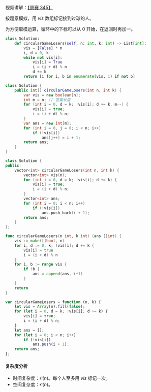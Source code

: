 视频讲解：[【周赛 345】](https://www.bilibili.com/video/BV1ka4y137ua/)

按题意模拟，用 $\textit{vis}$ 数组标记接到过球的人。

为方便取模运算，循环中的下标可以从 $0$ 开始，在返回时再加一。

```py [sol1-Python3]
class Solution:
    def circularGameLosers(self, n: int, k: int) -> List[int]:
        vis = [False] * n
        i, d = 0, k
        while not vis[i]:
            vis[i] = True
            i = (i + d) % n
            d += k
        return [i for i, b in enumerate(vis, 1) if not b]
```

```java [sol1-Java]
class Solution {
    public int[] circularGameLosers(int n, int k) {
        var vis = new boolean[n];
        int m = n; // 答案长度
        for (int i = 0, d = k; !vis[i]; d += k, m--) {
            vis[i] = true;
            i = (i + d) % n;
        }
        var ans = new int[m];
        for (int i = 0, j = 0; i < n; i++)
            if (!vis[i])
                ans[j++] = i + 1;
        return ans;
    }
}
```

```cpp [sol1-C++]
class Solution {
public:
    vector<int> circularGameLosers(int n, int k) {
        vector<int> vis(n);
        for (int i = 0, d = k; !vis[i]; d += k) {
            vis[i] = true;
            i = (i + d) % n;
        }
        vector<int> ans;
        for (int i = 0; i < n; i++)
            if (!vis[i])
                ans.push_back(i + 1);
        return ans;
    }
};
```

```go [sol1-Go]
func circularGameLosers(n int, k int) (ans []int) {
	vis := make([]bool, n)
	for i, d := 0, k; !vis[i]; d += k {
		vis[i] = true
		i = (i + d) % n
	}
	for i, b := range vis {
		if !b {
			ans = append(ans, i+1)
		}
	}
	return
}
```

```js [sol1-JavaScript]
var circularGameLosers = function (n, k) {
    let vis = Array(n).fill(false);
    for (let i = 0, d = k; !vis[i]; d += k) {
        vis[i] = true;
        i = (i + d) % n;
    }
    let ans = [];
    for (let i = 0; i < n; i++)
        if (!vis[i])
            ans.push(i + 1);
    return ans;
};
```

#### 复杂度分析

- 时间复杂度：$\mathcal{O}(n)$。每个人至多用 $\textit{vis}$ 标记一次。
- 空间复杂度：$\mathcal{O}(n)$。

